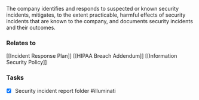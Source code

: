 The company identifies and responds to suspected or known security incidents, mitigates, to the extent practicable, harmful effects of security incidents that are known to the company, and documents security incidents and their outcomes.

### Relates to 
[[Incident Response Plan]]
[[HIPAA Breach Addendum]]
[[Information Security Policy]]


### Tasks
- [x] Security incident report folder #illuminati